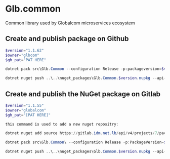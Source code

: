 # Glb.common

Common library used by Globalcom microservices ecosystem

## Create and publish package on Github

```powershell
$version="1.1.62" 
$owner="glbcom"
$gh_pat="PAT HERE"

dotnet pack src\Glb.Common --configuration Release -p:packageversion=$version -p:RepositoryUrl=https://github.com/glbcom/glb.common -o ..\..\nuget_packages

dotnet nuget push ..\..\nuget_packages\Glb.Common.$version.nupkg --api-key $gh_pat --source "glbgithub"

```

## Create and publish the NuGet package on Gitlab

```powershell
$version="1.1.55"
$owner="globalcom"
$gh_pat="[PAT HERE]"

this command is used to add a new nuget repositry:

dotnet nuget add source https://gitlab.idm.net.lb/api/v4/projects/7/packages/nuget/index.json -n glbCommon -u JenkinsCI -p $gh_pat

dotnet pack src\Glb.Common\ --configuration Release -p:PackageVersion=$version -p:RepositoryUrl=https://gitlab.idm.net.lb/$owner/Glb.Common -o ..\..\nuget_packages

dotnet nuget push ..\..\nuget_packages\Glb.Common.$version.nupkg --api-key $gh_pat --source "glbCommon"

```